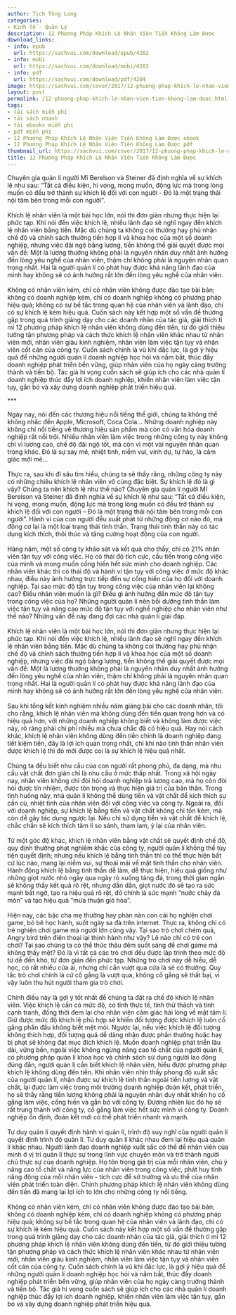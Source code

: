 ```yaml
---
author: Tịch Tông Long
categories:
- Kinh Tế - Quản Lý
description: 12 Phương Pháp Khích Lệ Nhân Viên Tiền Không Làm Được
download_links:
- info: epub
  url: https://sachvui.com/download/epub/4202
- info: mobi
  url: https://sachvui.com/download/mobi/4203
- info: pdf
  url: https://sachvui.com/download/pdf/4204
image: https://sachvui.com/cover/2017/12-phuong-phap-khich-le-nhan-vien-tien-khong-lam-duoc.jpg
layout: post
permalink: /12-phuong-phap-khich-le-nhan-vien-tien-khong-lam-duoc.html
tags:
- tải sách miễn phí
- tải sách nhanh
- tải ebooks miễn phí
- pdf miễn phí
- 12 Phương Pháp Khích Lệ Nhân Viên Tiền Không Làm Được ebook
- 12 Phương Pháp Khích Lệ Nhân Viên Tiền Không Làm Được pdf
thumbnail_url: https://sachvui.com/cover/2017/12-phuong-phap-khich-le-nhan-vien-tien-khong-lam-duoc.jpg
title: 12 Phương Pháp Khích Lệ Nhân Viên Tiền Không Làm Được
---
```


 <div class="item-desc text-justify"> <p>Chuyên gia quản lí người Mĩ Berelson và Steiner đã định nghĩa về sự khích lệ như sau: “Tất cả điều kiện, hi vọng, mong muốn, động lực mà trong lòng muốn có đều trở thành sự khích lệ đối với con người - Đó là một trạng thái nội tâm bên trong mỗi con người”.<br><br>Khích lệ nhân viên là một bài học lớn, nói thì đơn giản nhưng thực hiện lại phức tạp. Khi nói đến việc khích lệ, nhiều lãnh đạo sẽ nghĩ ngay đến khích lệ nhân viên bằng tiền. Mặc dù chúng ta không coi thường hay phủ nhận chế độ và chính sách thưởng tiền hợp lí và khoa học của một số doanh nghiệp, nhưng việc đãi ngộ bằng lương, tiền không thể giải quyết được mọi vấn đề: Một là lương thưởng không phải là nguyên nhân duy nhất ảnh hưởng đến lòng yêu nghề của nhân viên, thậm chí không phải là nguyên nhân quan trọng nhất. Hai là người quản lí có phát huy được khả năng lãnh đạo của mình hay không sẽ có ảnh hưởng rất lớn đến lòng yêu nghề của nhân viên.<br><br>Không có nhân viên kém, chỉ có nhân viên không được đào tạo bài bản; không có doanh nghiệp kém, chỉ có doanh nghiệp không có phương pháp hiệu quả; không có sự bế tắc trong quan hệ của nhân viên và lãnh đạo, chỉ có sự khích lệ kém hiệu quả. Cuốn sách này kết hợp một số vấn đề thường gặp trong quá trình giảng dạy cho các doanh nhân của tác giả, giải thích tỉ mỉ 12 phương pháp khích lệ nhân viên không dùng đến tiền, từ đó giới thiệu tường tận phương pháp và cách thức khích lệ nhân viên khác nhau từ nhân viên mới, nhân viên giàu kinh nghiệm, nhân viên làm việc tận tụy và nhân viên cốt cán của công ty. Cuốn sách chính là vũ khí đắc lực, là gợi ý hiệu quả để những người quản lí doanh nghiệp học hỏi và nắm bắt, thúc đẩy doanh nghiệp phát triển bền vững, giúp nhân viên của họ ngày càng trưởng thành và tiến bộ. Tác giả hi vọng cuốn sách sẽ giúp ích cho các nhà quản lí doanh nghiệp thúc đẩy lợi ích doanh nghiệp, khiến nhân viên làm việc tận tụy, gắn bó và xây dựng doanh nghiệp phát triển hiệu quả.</p><p>***</p><p>Ngày nay, nói đến các thương hiệu nổi tiếng thế giới, chúng ta không thể không nhắc đến Apple, Microsoft, Coca Cola… Những doanh nghiệp này không chỉ nổi tiếng về thương hiệu sản phẩm mà còn có văn hóa doanh nghiệp rất nổi trội. Nhiều nhân viên làm việc trong những công ty này không chỉ vì lương cao, chế độ đãi ngộ tốt, mà còn vì một vài nguyên nhân quan trọng khác. Đó là sự say mê, nhiệt tình, niềm vui, vinh dự, tự hào, là cảm giác mới mẻ…<br><br>Thực ra, sau khi đi sâu tìm hiểu, chúng ta sẽ thấy rằng, những công ty này có những chiêu khích lệ nhân viên vô cùng đặc biệt. Sự khích lệ đó là gì vậy? Chúng ta nên khích lệ như thế nào? Chuyên gia quản lí người Mĩ Berelson và Steiner đã định nghĩa về sự khích lệ như sau: “Tất cả điều kiện, hi vọng, mong muốn, động lực mà trong lòng muốn có đều trở thành sự khích lệ đối với con người – Đó là một trạng thái nội tâm bên trong mỗi con người”. Hành vi của con người đều xuất phát từ những động cơ nào đó, mà động cơ lại là một loại trạng thái tinh thần. Trạng thái tinh thần này có tác dụng kích thích, thôi thúc và tăng cường hoạt động của con người.<br><br>Hàng năm, một số công ty khảo sát và kết quả cho thấy, chỉ có 21% nhân viên tận tụy với công việc. Họ có thái độ tích cực, cầu tiến trong công việc của mình và mong muốn cống hiến hết sức mình cho doanh nghiệp. Các nhân viên khác thì có thái độ và hành vi tận tụy với công việc ở mức độ khác nhau, điều này ảnh hưởng trực tiếp đến sự cống hiến của họ đối với doanh nghiệp. Tại sao mức độ tận tụy trong công việc của nhân viên lại không cao? Điều nhân viên muốn là gì? Điều gì ảnh hưởng đến mức độ tận tụy trong công việc của họ? Những người quản lí nên bồi dưỡng tinh thần làm việc tận tụy và nâng cao mức độ tận tụy với nghề nghiệp cho nhân viên như thế nào? Những vấn đề này đang đợi các nhà quản lí giải đáp.<br><br>Khích lệ nhân viên là một bài học lớn, nói thì đơn giản nhưng thực hiện lại phức tạp. Khi nói đến việc khích lệ, nhiều lãnh đạo sẽ nghĩ ngay đến khích lệ nhân viên bằng tiền. Mặc dù chúng ta không coi thường hay phủ nhận chế độ và chính sách thưởng tiền hợp lí và khoa học của một số doanh nghiệp, nhưng việc đãi ngộ bằng lương, tiền không thể giải quyết được mọi vấn đề: Một là lương thưởng không phải là nguyên nhân duy nhất ảnh hưởng đến lòng yêu nghề của nhân viên, thậm chí không phải là nguyên nhân quan trọng nhất. Hai là người quản lí có phát huy được khả năng lãnh đạo của mình hay không sẽ có ảnh hưởng rất lớn đến lòng yêu nghề của nhân viên.<br><br>Sau khi tổng kết kinh nghiệm nhiều năm giảng bài cho các doanh nhân, tôi cho rằng, khích lệ nhân viên mà không dùng đến tiền quan trọng hơn và có hiệu quả hơn, với những doanh nghiệp không biết và không làm được việc này, rõ ràng phải chi phí nhiều mà chưa chắc đã có hiệu quả. Hay nói cách khác, khích lệ nhân viên không dùng đến tiền chính là doanh nghiệp đang tiết kiệm tiền, đây là lợi ích quan trọng nhất, chỉ khi nào tinh thần nhân viên được khích lệ thì đó mới được coi là sự khích lệ hiệu quả nhất.<br><br>Chúng ta đều biết nhu cầu của con người rất phong phú, đa dạng, mà nhu cầu vật chất đơn giản chỉ là nhu cầu ở mức thấp nhất. Trong xã hội ngày nay, nhân viên không chỉ đòi hỏi doanh nghiệp trả lương cao, mà họ còn đòi hỏi được tín nhiệm, được tôn trọng và thực hiện giá trị của bản thân. Trong tình huống này, nhà quản lí không thể dùng tiền và vật chất để kích thích sự cần cù, nhiệt tình của nhân viên đối với công việc và công ty. Ngoài ra, đối với doanh nghiệp, sự khích lệ bằng tiền và vật chất không chỉ tốn kém, mà còn dễ gây tác dụng ngược lại. Nếu chỉ sử dụng tiền và vật chất để khích lệ, chắc chắn sẽ kích thích tâm lí so sánh, tham lam, ỷ lại của nhân viên.<br><br>Từ một góc độ khác, khích lệ nhân viên bằng vật chất sẽ quyết định chế độ, quy định thưởng phạt nghiêm khắc của công ty, người quản lí không thể tùy tiện quyết định; nhưng nếu khích lệ bằng tinh thần thì có thể thực hiện bất cứ lúc nào, mang lại niềm vui, sự thoải mái về mặt tinh thần cho nhân viên. Hành động khích lệ bằng tinh thần dễ làm, dễ thực hiện, hiệu quả giống như những giọt nước nhỏ ngày qua ngày rỏ xuống tảng đá, trong thời gian ngắn sẽ không thấy kết quả rõ rệt, nhưng dần dần, giọt nước đó sẽ tạo ra sức mạnh bất ngờ, tạo ra hiệu quả rõ rệt, đó chính là sức mạnh “nước chảy đá mòn” và tạo hiệu quả “mưa thuận gió hòa”.<br><br>Hiện nay, các bậc cha mẹ thường hay phàn nàn con cái họ nghiện chơi game, bỏ bê học hành, suốt ngày sa đà trên internet. Thực ra, không chỉ có trẻ nghiện chơi game mà người lớn cũng vậy. Tại sao trò chơi chém quả, Angry bird trên điện thoại lại thịnh hành như vậy? Lẽ nào chỉ có trẻ con chơi? Tại sao chúng ta có thể thức thâu đêm suốt sáng để chơi game mà không thấy mệt? Đó là vì tất cả các trò chơi đều được lập trình theo mức độ từ dễ đến khó, từ đơn giản đến phức tạp. Những trò chơi này dễ hiểu, dễ học, có rất nhiều cửa ải, nhưng chỉ cần vượt qua cửa là sẽ có thưởng. Quy tắc trò chơi chính là cứ cố gắng là vượt qua, không cố gắng sẽ thất bại, vì vậy luôn thu hút người tham gia trò chơi.<br><br>Chính điều này là gợi ý tốt nhất để chúng ta đặt ra chế độ khích lệ nhân viên. Việc khích lệ cần có mức độ, có tính thực tế, tính thử thách và tính cạnh tranh, đồng thời đem lại cho nhân viên cảm giác hài lòng về mặt tâm lí. Giữ được mức độ khích lệ phù hợp sẽ khiến đối tượng được khích lệ luôn cố gắng phấn đấu không biết mệt mỏi. Ngược lại, nếu việc khích lệ đối tượng không thích hợp, đối tượng quá dễ dàng nhận được phần thưởng hoặc hay bị phạt sẽ không đạt mục đích khích lệ. Muốn doanh nghiệp phát triển lâu dài, vững bền, ngoài việc không ngừng nâng cao tố chất của người quản lí, có phương pháp quản lí khoa học và chính sách sử dụng người lao động đúng đắn, người quản lí cần biết khích lệ nhân viên, hiểu được phương pháp khích lệ không dùng đến tiền. Khi nhân viên nhìn thấy phong độ xuất sắc của người quản lí, nhận được sự khích lệ tinh thần ngoài tiền lương và vật chất, lại được làm việc trong môi trường doanh nghiệp đoàn kết, phát triển, họ sẽ thấy rằng tiền lương không phải là nguyên nhân duy nhất khiến họ cố gắng làm việc, cống hiến và gắn bó với công ty. Đương nhiên lúc đó họ sẽ rất trung thành với công ty, cố gắng làm việc hết sức mình vì công ty. Doanh nghiệp ổn định, đoàn kết mới có thể phát triển nhanh và mạnh.<br><br>Tư duy quản lí quyết định hành vi quản lí, trình độ suy nghĩ của người quản lí quyết định trình độ quản lí. Tư duy quản lí khác nhau đem lại hiệu quả quản lí khác nhau. Người lãnh đạo doanh nghiệp xuất sắc có thể để nhân viên của mình ở vị trí quản lí thực sự trong lĩnh vực chuyên môn và trở thành người chủ thực sự của doanh nghiệp. Họ tôn trọng giá trị của mỗi nhân viên, chú ý nâng cao tố chất và năng lực của nhân viên trong công việc, phát huy tính năng động của mỗi nhân viên - tích cực để sở trường và ưu thế của nhân viên phát triển toàn diện. Chính phương pháp khích lệ nhân viên không dùng đến tiền đã mang lại lợi ích to lớn cho những công ty nổi tiếng.<br><br>Không có nhân viên kém, chỉ có nhân viên không được đào tạo bài bản; không có doanh nghiệp kém, chỉ có doanh nghiệp không có phương pháp hiệu quả; không sự bế tắc trong quan hệ của nhân viên và lãnh đạo, chỉ có sự khích lệ kém hiệu quả. Cuốn sách này kết hợp một số vấn đề thường gặp trong quá trình giảng dạy cho các doanh nhân của tác giả, giải thích tỉ mỉ 12 phương pháp khích lệ nhân viên không dùng đến tiền, từ đó giới thiệu tường tận phương pháp và cách thức khích lệ nhân viên khác nhau từ nhân viên mới, nhân viên giàu kinh nghiệm, nhân viên làm việc tận tụy và nhân viên cốt cán của công ty. Cuốn sách chính là vũ khí đắc lực, là gợi ý hiệu quả để những người quản lí doanh nghiệp học hỏi và nắm bắt, thúc đẩy doanh nghiệp phát triển bền vững, giúp nhân viên của họ ngày càng trưởng thành và tiến bộ. Tác giả hi vọng cuốn sách sẽ giúp ích cho các nhà quản lí doanh nghiệp thúc đẩy lợi ích doanh nghiệp, khiến nhân viên làm việc tận tụy, gắn bó và xây dựng doanh nghiệp phát triển hiệu quả.</p> </div>